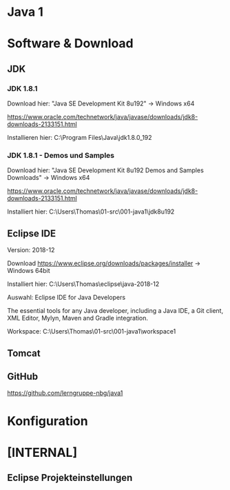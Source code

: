 # Java 1



# Software & Download 

## JDK 

### JDK 1.8.1

Download hier:
"Java SE Development Kit 8u192" 
-> Windows x64

https://www.oracle.com/technetwork/java/javase/downloads/jdk8-downloads-2133151.html

Installieren hier:
C:\Program Files\Java\jdk1.8.0_192


### JDK 1.8.1 - Demos und Samples

Download hier:
"Java SE Development Kit 8u192 Demos and Samples Downloads" 
-> Windows x64

https://www.oracle.com/technetwork/java/javase/downloads/jdk8-downloads-2133151.html

Installiert hier:
C:\Users\Thomas\01-src\001-java1\jdk8u192 

## Eclipse IDE

Version: 
2018-12

Download
https://www.eclipse.org/downloads/packages/installer
-> Windows 64bit

Installiert hier:
C:\Users\Thomas\eclipse\java-2018-12

Auswahl: 
Eclipse IDE for Java Developers

The essential tools for any Java developer, including a Java IDE, a Git client, XML Editor, Mylyn, Maven and Gradle integration.

Workspace:
C:\Users\Thomas\01-src\001-java1\workspace1


## Tomcat

## GitHub
https://github.com/lerngruppe-nbg/java1


# Konfiguration

# [INTERNAL] 

## Eclipse Projekteinstellungen



